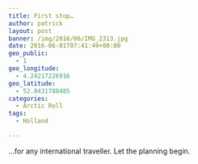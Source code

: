 ```yaml
---
title: First stop…
author: patrick
layout: post
banner: /img/2016/06/IMG_2313.jpg
date: 2016-06-01T07:41:49+00:00
geo_public:
  - 1
geo_longitude:
  - 4.24217226916
geo_latitude:
  - 52.0431788485
categories:
  - Arctic Roll
tags:
  - Holland

---
```


...for any international traveller. Let the planning begin.